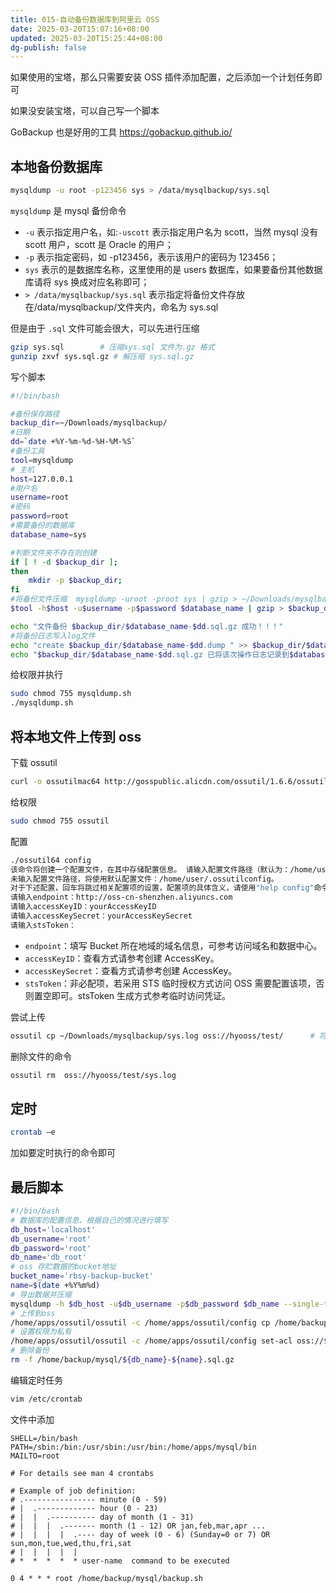 ```yaml
---
title: 015-自动备份数据库到阿里云 OSS
date: 2025-03-20T15:07:16+08:00
updated: 2025-03-20T15:25:44+08:00
dg-publish: false
---
```


如果使用的宝塔，那么只需要安装 OSS 插件添加配置，之后添加一个计划任务即可

如果没安装宝塔，可以自己写一个脚本

GoBackup 也是好用的工具 <https://gobackup.github.io/>

## 本地备份数据库

```sh
mysqldump -u root -p123456 sys > /data/mysqlbackup/sys.sql
```

`mysqldump` 是 mysql 备份命令

- `-u` 表示指定用户名，如:`-uscott` 表示指定用户名为 scott，当然 mysql 没有 scott 用户，scott 是 Oracle 的用户；
- `-p` 表示指定密码，如 -p123456，表示该用户的密码为 123456；
- `sys` 表示的是数据库名称，这里使用的是 users 数据库，如果要备份其他数据库请将 sys 换成对应名称即可；
- `> /data/mysqlbackup/sys.sql` 表示指定将备份文件存放在/data/mysqlbackup/文件夹内，命名为 sys.sql

但是由于 `.sql` 文件可能会很大，可以先进行压缩

```sh
gzip sys.sql        # 压缩sys.sql 文件为.gz 格式
gunzip zxvf sys.sql.gz # 解压缩 sys.sql.gz
```

写个脚本

```sh
#!/bin/bash

#备份保存路径
backup_dir=~/Downloads/mysqlbackup/
#日期
dd=`date +%Y-%m-%d-%H-%M-%S`
#备份工具
tool=mysqldump
# 主机
host=127.0.0.1
#用户名
username=root
#密码
password=root
#需要备份的数据库
database_name=sys

#判断文件夹不存在则创建
if [ ! -d $backup_dir ]; 
then     
    mkdir -p $backup_dir; 
fi
#将备份文件压缩  mysqldump -uroot -proot sys | gzip > ~/Downloads/mysqlbackup/sys-$filename.sql
$tool -h$host -u$username -p$password $database_name | gzip > $backup_dir/$database_name-$dd.sql.gz

echo "文件备份 $backup_dir/$database_name-$dd.sql.gz 成功！！！"
#将备份日志写入log文件
echo "create $backup_dir/$database_name-$dd.dump " >> $backup_dir/$database_name.log
echo "$backup_dir/$database_name-$dd.sql.gz 已将该次操作日志记录到$database_name.log文件！！！"
```

给权限并执行

```sh
sudo chmod 755 mysqldump.sh
./mysqldump.sh
```

## 将本地文件上传到 oss

下载 ossutil

```sh
curl -o ossutilmac64 http://gosspublic.alicdn.com/ossutil/1.6.6/ossutilmac64  # 不同平台对应不同的下载方式，请自行查看官网文档
```

给权限

```sh
sudo chmod 755 ossutil
```

配置

```sh
./ossutil64 config
该命令将创建一个配置文件，在其中存储配置信息。 请输入配置文件路径（默认为：/home/user/.ossutilconfig，回车将使用默认路径。如果用户设置为其它路径，在使用命令时需要将--config-file选项设置为该路径）： 
未输入配置文件路径，将使用默认配置文件：/home/user/.ossutilconfig。 
对于下述配置，回车将跳过相关配置项的设置，配置项的具体含义，请使用"help config"命令查看。 
请输入endpoint：http://oss-cn-shenzhen.aliyuncs.com 
请输入accessKeyID：yourAccessKeyID 
请输入accessKeySecret：yourAccessKeySecret
请输入stsToken： 
```

- `endpoint`：填写 Bucket 所在地域的域名信息，可参考访问域名和数据中心。
- `accessKeyID`：查看方式请参考创建 AccessKey。
- `accessKeySecret`：查看方式请参考创建 AccessKey。
- `stsToken`：非必配项，若采用 STS 临时授权方式访问 OSS 需要配置该项，否则置空即可。stsToken 生成方式参考临时访问凭证。

尝试上传

```sh
ossutil cp ~/Downloads/mysqlbackup/sys.log oss://hyooss/test/      # 将~/Downloads/mysqlbackup目录下的sys.log文件上传到oss的Bucket为 hyooss的test文件夹下
```

删除文件的命令

```sh
ossutil rm  oss://hyooss/test/sys.log 
```

## 定时

```sh
crontab —e
```

加如要定时执行的命令即可

## 最后脚本

```sh
#!/bin/bash
# 数据库的配置信息，根据自己的情况进行填写
db_host='localhost'
db_username='root'
db_password='root'
db_name='db_root'
# oss 存贮数据的bucket地址
bucket_name='rbsy-backup-bucket'
name=$(date +%Y%m%d)
# 导出数据并压缩
mysqldump -h $db_host -u$db_username -p$db_password $db_name --single-transaction --quick | gzip > /home/backup/mysql/${db_name}-${name}.sql.gz
# 上传到oss
/home/apps/ossutil/ossutil -c /home/apps/ossutil/config cp /home/backup/mysql/${db_name}-${name}.sql.gz oss://${bucket_name}/mysql/${db_name}-${name}.sql.gz
# 设置权限为私有
/home/apps/ossutil/ossutil -c /home/apps/ossutil/config set-acl oss://${bucket_name}/mysql/${db_name}-${name}.sql.gz private
# 删除备份
rm -f /home/backup/mysql/${db_name}-${name}.sql.gz
```

编辑定时任务

```sh
vim /etc/crontab
```

文件中添加

```
SHELL=/bin/bash
PATH=/sbin:/bin:/usr/sbin:/usr/bin:/home/apps/mysql/bin
MAILTO=root

# For details see man 4 crontabs

# Example of job definition:
# .---------------- minute (0 - 59)
# |  .------------- hour (0 - 23)
# |  |  .---------- day of month (1 - 31)
# |  |  |  .------- month (1 - 12) OR jan,feb,mar,apr ...
# |  |  |  |  .---- day of week (0 - 6) (Sunday=0 or 7) OR sun,mon,tue,wed,thu,fri,sat
# |  |  |  |  |
# *  *  *  *  * user-name  command to be executed

0 4 * * * root /home/backup/mysql/backup.sh
```
